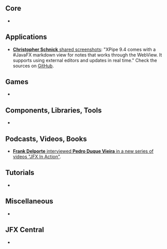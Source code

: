 ## Core

* 

## Applications

* [**Christopher Schnick** shared screenshots](https://x.com/crschnick/status/1797531650576048147): "XPipe 9.4 comes with a #JavaFX markdown view for notes that works through the WebView. It supports using external editors and updates in real time." Check the sources on [GitHub](https://github.com/xpipe-io/xpipe).

## Games

* 

## Components, Libraries, Tools

*

## Podcasts, Videos, Books

* [**Frank Delporte** interviewed **Pedro Duque Vieira** in a new series of videos "JFX In Action"](https://webtechie.be/post/2024-06-05-jfxinaction-pedro-duque-vieira-duke/).

## Tutorials

*

## Miscellaneous

*

## JFX Central

* 
